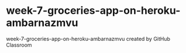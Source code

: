 # week-7-groceries-app-on-heroku-ambarnazmvu
week-7-groceries-app-on-heroku-ambarnazmvu created by GitHub Classroom
